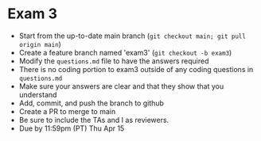 # Exam 3

* Start from the up-to-date main branch (`git checkout main; git pull origin main`)
* Create a feature branch named 'exam3' (`git checkout -b exam3`)
* Modify the `questions.md` file to have the answers required
* There is no coding portion to exam3 outside of any coding questions in `questions.md`
* Make sure your answers are clear and that they show that you understand
* Add, commit, and push the branch to github
* Create a PR to merge to main
* Be sure to include the TAs and I as reviewers.  
* Due by 11:59pm (PT) Thu Apr 15

